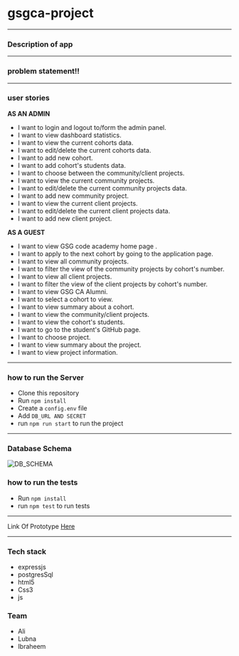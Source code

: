 # gsgca-project

 ---------------------------

### Description of app


 ---------------------------
### problem statement!!

 ---------------------------
 
 ### user stories
 **AS AN ADMIN**

* I want to login and logout to/form the admin panel.
* I want to view dashboard statistics. 
* I want to view the current cohorts data. 
* I want to edit/delete the current cohorts data.
* I want to add new cohort.
* I want to add cohort's students data.
* I want to choose between the community/client projects.
* I want to view the current community projects.
* I want to edit/delete the current community projects data.
* I want to add new community project.
* I want to view the current client projects.
* I want to edit/delete the current client projects data.
* I want to add new client project.


**AS A GUEST**

* I want to view GSG code academy home page .
* I want to apply to the next cohort by going to the application page.
* I want to view all community projects.
* I want to filter the view of the community projects by cohort's number.
* I want to view all client projects.
* I want to filter the view of the client projects by cohort's number.
* I want to view GSG CA Alumni.
* I want to select a cohort to view.
* I want to view summary about a cohort.
* I want to view the community/client projects.
* I want to view the cohort's students.
* I want to go to the student's GitHub page.
* I want to choose project.
* I want to view summary about the project.
* I want to view project information.

 
 --------------------------- 
 
 ### how to run the Server
- Clone this repository
- Run ```npm install```
- Create a ```config.env``` file
- Add ```DB_URL AND SECRET``` 
- run ```npm run start``` to run the project

 ---------------------------
 
 ### Database Schema
 ![DB_SCHEMA](https://files.gitter.im/ela-team/ela-team/4yeA/Screenshot-from-2018-09-09-16-04-27.png)


### how to run the tests
- Run ```npm install```
- run ```npm test``` to run tests

 ---------------------------
Link Of Prototype [Here ](https://www.figma.com/file/WcTCOrg1dclA9NFxxazJwm/GSG-Cohorts-and-Projects-Copy?node-id=0%3A1)

 ---------------------------
### Tech stack
- expressjs
- postgresSql
- html5
- Css3
- js

### Team
- Ali
- Lubna
- Ibraheem
